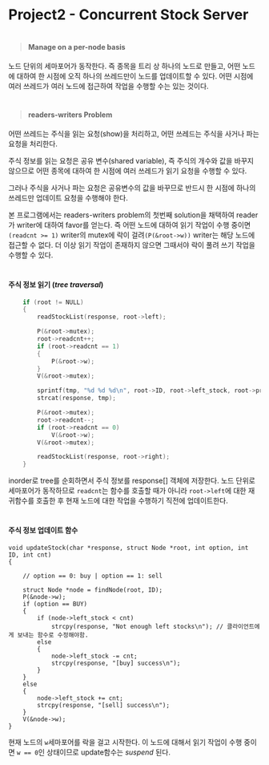 Project2 - Concurrent Stock Server 
=====================


#
#


> #### Manage on a per-node basis 

노드 단위의 세마포어가 동작한다. 즉 종목을 트리 상 하나의 노드로 만들고, 어떤 노드에 대하여 한 시점에 오직 하나의 쓰레드만이 노드를 업데이트할 수 있다. 어떤 시점에 여러 쓰레드가 여러 노드에 접근하여 작업을 수행할 수는 있는 것이다.


#


> #### readers-writers Problem

 어떤 쓰레드는 주식을 읽는 요청(show)을 처리하고, 어떤 쓰레드는 주식을 사거나 파는 요청을 처리한다. 

 주식 정보를 읽는 요청은 공유 변수(shared variable), 즉 주식의 개수와 값을 바꾸지 않으므로 어떤 종목에 대하여 한 시점에 여러 쓰레드가 읽기 요청을 수행할 수 있다. 

 그러나 주식을 사거나 파는 요청은 공유변수의 값을 바꾸므로 반드시 한 시점에 하나의 쓰레드만 업데이트 요청을 수행해야 한다. 

 본 프로그램에서는 readers-writers problem의 첫번째 solution을 채택하여 reader가 writer에 대하여 favor를 얻는다. 즉 어떤 노드에 대하여 읽기 작업이 수행 중이면```(readcnt >= 1)```  writer의 mutex에 락이 걸려```(P(&root->w))``` writer는 해당 노드에 접근할 수 없다. 더 이상 읽기 작업이 존재하지 않으면 그때서야 락이 풀려 쓰기 작업을 수행할 수 있다.


#
#




#### 주식 정보 읽기 (_tree traversal_)
```C
    if (root != NULL)
    {
        readStockList(response, root->left);

        P(&root->mutex);
        root->readcnt++;
        if (root->readcnt == 1)
        {
            P(&root->w);
        }
        V(&root->mutex);

        sprintf(tmp, "%d %d %d\n", root->ID, root->left_stock, root->price);
        strcat(response, tmp);

        P(&root->mutex);
        root->readcnt--;
        if (root->readcnt == 0)
            V(&root->w);
        V(&root->mutex);

        readStockList(response, root->right);
    }
```


inorder로 tree를 순회하면서 주식 정보를 response[] 객체에 저장한다. 
노드 단위로 세마포어가 동작하므로 ```readcnt```는 함수를 호출할 때가 아니라 ```root->left```에 대한 재귀함수를 호출한 후 현재 노드에 대한 작업을 수행하기 직전에 업데이트한다. 


#
#


#### 주식 정보 업데이트 함수 
```
void updateStock(char *response, struct Node *root, int option, int ID, int cnt)
{

    // option == 0: buy | option == 1: sell

    struct Node *node = findNode(root, ID);
    P(&node->w);
    if (option == BUY)
    {
        if (node->left_stock < cnt)
            strcpy(response, "Not enough left stocks\n"); // 클라이언트에게 보내는 함수로 수정해야함.
        else
        {
            node->left_stock -= cnt;
            strcpy(response, "[buy] success\n");
        }
    }
    else
    {
        node->left_stock += cnt;
        strcpy(response, "[sell] success\n");
    }
    V(&node->w);
}
```

현재 노드의 ```w```세마포어를 락을 걸고 시작한다. 이 노드에 대해서 읽기 작업이 수행 중이면   ```w == 0```인 상태이므로 update함수는 _suspend_ 된다.




